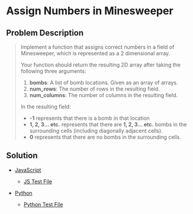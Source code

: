 # Assign Numbers in Minesweeper

## Problem Description

> Implement a function that assigns correct numbers in a field of Minesweeper, which is represented as a 2 dimensional array.
>
> Your function should return the resulting 2D array after taking the following three arguments:
>
> 1. **bombs**: A list of bomb locations. Given as an array of arrays.
> 2. **num_rows**: The number of rows in the resulting field.
> 3. **num_columns**: The number of columns in the resulting field.
>
> In the resulting field:
>
> - **-1** represents that there is a bomb in that location
> - **1, 2, 3... etc.** represents that there are **1, 2, 3... etc.** bombs in the surrounding cells (including diagonally adjacent cells).
> - **0** represents that there are no bombs in the surrounding cells.

## Solution

- [JavaScript](./solution.js)

  - [JS Test File](./checkSolution.test.js)

- [Python](./solution.py)

  - [Python Test File](./checkSolution.py)
